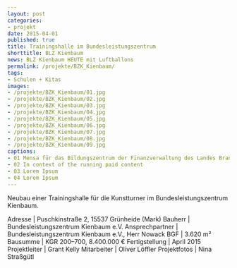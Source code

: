 ```yaml
---
layout: post
categories:
- projekt
date: 2015-04-01
published: true
title: Trainingshalle im Bundesleistungszentrum
shorttitle: BLZ Kienbaum
news: BLZ Kienbaum HEUTE mit Luftballons
permalink: /projekte/BZK_Kienbaum/
tags: 
- Schulen + Kitas
images:
- /projekte/BZK_Kienbaum/01.jpg
- /projekte/BZK_Kienbaum/02.jpg
- /projekte/BZK_Kienbaum/03.jpg
- /projekte/BZK_Kienbaum/04.jpg
- /projekte/BZK_Kienbaum/05.jpg
- /projekte/BZK_Kienbaum/06.jpg
- /projekte/BZK_Kienbaum/07.jpg
- /projekte/BZK_Kienbaum/08.jpg
- /projekte/BZK_Kienbaum/09.jpg
captions:
- 01 Mensa für das Bildungszentrum der Finanzverwaltung des Landes Brandenburg
- 02 In context of the running paid content
- 03 Lorem Ipsum
- 04 Lorem Ipsum
---
```

Neubau einer Trainingshalle für die Kunstturner im Bundesleistungszentrum Kienbaum.

Adresse			|	Puschkinstraße 2, 15537 Grünheide (Mark)
Bauherr			|	Bundesleistungszentrum Kienbaum e.V.
Ansprechpartner	|	Bundesleistungszentrum Kienbaum e.V., Herr Nowack
BGF				|	3.620 m²
Bausumme		|	KGR 200–700, 8.400.000 €
Fertigstellung	|	April 2015
Projektleiter	|	Grant Kelly
Mitarbeiter		|	Oliver Löffler
Projektfotos	|	Nina Straßgütl